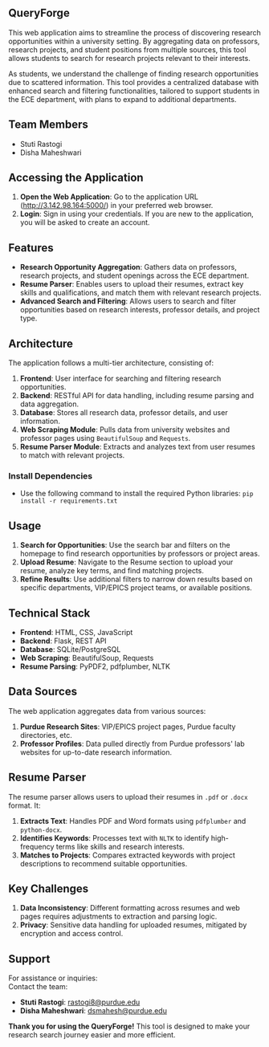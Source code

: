 ## QueryForge
This web application aims to streamline the process of discovering research opportunities within a university setting. By aggregating data on professors, research projects, and student positions from multiple sources, this tool allows students to search for research projects relevant to their interests. 

As students, we understand the challenge of finding research opportunities due to scattered information. This tool provides a centralized database with enhanced search and filtering functionalities, tailored to support students in the ECE department, with plans to expand to additional departments.

## Team Members

* Stuti Rastogi
* Disha Maheshwari


## Accessing the Application
1. **Open the Web Application**: Go to the application URL (http://3.142.98.164:5000/) in your preferred web browser.
2. **Login**: Sign in using your credentials. If you are new to the application, you will be asked to create an account.


## Features
- **Research Opportunity Aggregation**: Gathers data on professors, research projects, and student openings across the ECE department.
- **Resume Parser**: Enables users to upload their resumes, extract key skills and qualifications, and match them with relevant research projects.
- **Advanced Search and Filtering**: Allows users to search and filter opportunities based on research interests, professor details, and project type.


## Architecture
The application follows a multi-tier architecture, consisting of:
1. **Frontend**: User interface for searching and filtering research opportunities.
2. **Backend**: RESTful API for data handling, including resume parsing and data aggregation.
3. **Database**: Stores all research data, professor details, and user information.
4. **Web Scraping Module**: Pulls data from university websites and professor pages using `BeautifulSoup` and `Requests`.
5. **Resume Parser Module**: Extracts and analyzes text from user resumes to match with relevant projects.

### Install Dependencies
- Use the following command to install the required Python libraries: `pip install -r requirements.txt`

## Usage
1. **Search for Opportunities**: Use the search bar and filters on the homepage to find research opportunities by professors or project areas.
2. **Upload Resume**: Navigate to the Resume section to upload your resume, analyze key terms, and find matching projects.
3. **Refine Results**: Use additional filters to narrow down results based on specific departments, VIP/EPICS project teams, or available positions.

## Technical Stack
- **Frontend**: HTML, CSS, JavaScript
- **Backend**: Flask, REST API
- **Database**: SQLite/PostgreSQL
- **Web Scraping**: BeautifulSoup, Requests
- **Resume Parsing**: PyPDF2, pdfplumber, NLTK

## Data Sources
The web application aggregates data from various sources:
1. **Purdue Research Sites**: VIP/EPICS project pages, Purdue faculty directories, etc.
2. **Professor Profiles**: Data pulled directly from Purdue professors' lab websites for up-to-date research information.

## Resume Parser
The resume parser allows users to upload their resumes in `.pdf` or `.docx` format. It:
1. **Extracts Text**: Handles PDF and Word formats using `pdfplumber` and `python-docx`.
2. **Identifies Keywords**: Processes text with `NLTK` to identify high-frequency terms like skills and research interests.
3. **Matches to Projects**: Compares extracted keywords with project descriptions to recommend suitable opportunities.

## Key Challenges
1. **Data Inconsistency**: Different formatting across resumes and web pages requires adjustments to extraction and parsing logic.
2. **Privacy**: Sensitive data handling for uploaded resumes, mitigated by encryption and access control.

## Support
For assistance or inquiries:  
Contact the team:
- **Stuti Rastogi**: rastogi8@purdue.edu
- **Disha Maheshwari**: dsmahesh@purdue.edu


**Thank you for using the QueryForge!** This tool is designed to make your research search journey easier and more efficient.
